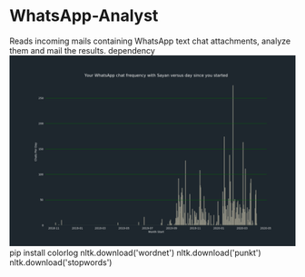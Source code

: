 # WhatsApp-Analyst
Reads incoming mails containing WhatsApp text chat attachments, analyze them and mail the results.
dependency
![Lovebox](previews/Your%20WhatsApp%20chat%20frequency%20with%20Sayan%20versus%20day%20since%20you%20started.png?raw=true "Lovebox")
pip install colorlog
nltk.download('wordnet')
nltk.download('punkt')
nltk.download('stopwords')